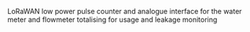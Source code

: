 LoRaWAN low power  pulse counter and analogue interface for the water meter and flowmeter totalising for usage and leakage monitoring